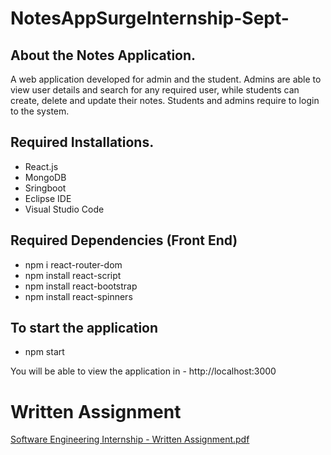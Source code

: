 # NotesAppSurgeInternship-Sept-

## About the Notes Application.
A web application developed for admin and the student.
Admins are able to view user details and search for any required user, while students can create, delete and update their notes. 
Students and admins require to login to the system. 

## Required Installations.
- React.js
- MongoDB
- Sringboot
- Eclipse IDE
- Visual Studio Code

## Required Dependencies (Front End)
- npm i react-router-dom
- npm install react-script  
- npm install react-bootstrap
- npm install react-spinners

## To start the application 
- npm start

You will be able to view the application in - http://localhost:3000 

# Written Assignment
[Software Engineering Internship - Written Assignment.pdf](https://github.com/rahumath-rumy/NotesAppSurgeInternship-Sept-/files/9331187/Software.Engineering.Internship.-.Written.Assignment.pdf)
